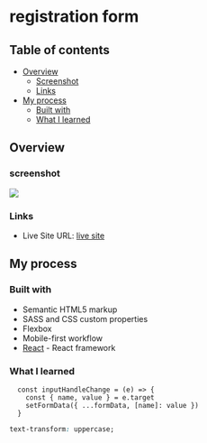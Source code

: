 # registration form

## Table of contents

- [Overview](#overview)
  - [Screenshot](#screenshot)
  - [Links](#links)
- [My process](#my-process)
  - [Built with](#built-with)
  - [What I learned](#what-i-learned)

## Overview

### screenshot
![](./screenshot.jpg) 

### Links

- Live Site URL: [live site](https://your-live-site-url.com)

## My process

### Built with

- Semantic HTML5 markup
- SASS and CSS custom properties
- Flexbox
- Mobile-first workflow
- [React](https://vite.dev/) - React framework

### What I learned

```JS
  const inputHandleChange = (e) => {
    const { name, value } = e.target
    setFormData({ ...formData, [name]: value })
  }
```

```CSS
text-transform: uppercase;
```


